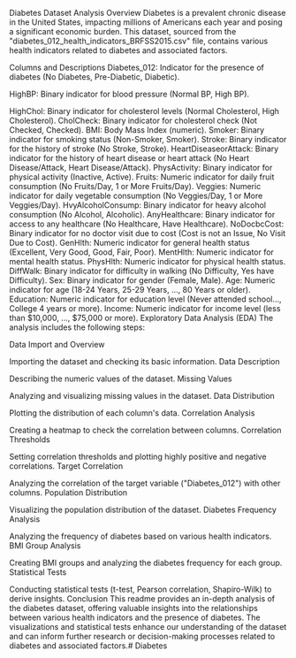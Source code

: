 Diabetes Dataset Analysis
Overview
Diabetes is a prevalent chronic disease in the United States, impacting millions of Americans each year and posing a significant economic burden. This dataset, sourced from the "diabetes_012_health_indicators_BRFSS2015.csv" file, contains various health indicators related to diabetes and associated factors.

Columns and Descriptions
Diabetes_012: Indicator for the presence of diabetes (No Diabetes, Pre-Diabetic, Diabetic).

HighBP: Binary indicator for blood pressure (Normal BP, High BP).

HighChol: Binary indicator for cholesterol levels (Normal Cholesterol, High Cholesterol).
CholCheck: Binary indicator for cholesterol check (Not Checked, Checked).
BMI: Body Mass Index (numeric).
Smoker: Binary indicator for smoking status (Non-Smoker, Smoker).
Stroke: Binary indicator for the history of stroke (No Stroke, Stroke).
HeartDiseaseorAttack: Binary indicator for the history of heart disease or heart attack (No Heart Disease/Attack, Heart Disease/Attack).
PhysActivity: Binary indicator for physical activity (Inactive, Active).
Fruits: Numeric indicator for daily fruit consumption (No Fruits/Day, 1 or More Fruits/Day).
Veggies: Numeric indicator for daily vegetable consumption (No Veggies/Day, 1 or More Veggies/Day).
HvyAlcoholConsump: Binary indicator for heavy alcohol consumption (No Alcohol, Alcoholic).
AnyHealthcare: Binary indicator for access to any healthcare (No Healthcare, Have Healthcare).
NoDocbcCost: Binary indicator for no doctor visit due to cost (Cost is not an Issue, No Visit Due to Cost).
GenHlth: Numeric indicator for general health status (Excellent, Very Good, Good, Fair, Poor).
MentHlth: Numeric indicator for mental health status.
PhysHlth: Numeric indicator for physical health status.
DiffWalk: Binary indicator for difficulty in walking (No Difficulty, Yes have Difficulty).
Sex: Binary indicator for gender (Female, Male).
Age: Numeric indicator for age (18-24 Years, 25-29 Years, ..., 80 Years or older).
Education: Numeric indicator for education level (Never attended school..., College 4 years or more).
Income: Numeric indicator for income level (less than $10,000, ..., $75,000 or more).
Exploratory Data Analysis (EDA)
The analysis includes the following steps:

Data Import and Overview

Importing the dataset and checking its basic information.
Data Description

Describing the numeric values of the dataset.
Missing Values

Analyzing and visualizing missing values in the dataset.
Data Distribution

Plotting the distribution of each column's data.
Correlation Analysis

Creating a heatmap to check the correlation between columns.
Correlation Thresholds

Setting correlation thresholds and plotting highly positive and negative correlations.
Target Correlation

Analyzing the correlation of the target variable ("Diabetes_012") with other columns.
Population Distribution

Visualizing the population distribution of the dataset.
Diabetes Frequency Analysis

Analyzing the frequency of diabetes based on various health indicators.
BMI Group Analysis

Creating BMI groups and analyzing the diabetes frequency for each group.
Statistical Tests

Conducting statistical tests (t-test, Pearson correlation, Shapiro-Wilk) to derive insights.
Conclusion
This readme provides an in-depth analysis of the diabetes dataset, offering valuable insights into the relationships between various health indicators and the presence of diabetes. The visualizations and statistical tests enhance our understanding of the dataset and can inform further research or decision-making processes related to diabetes and associated factors.# Diabetes
